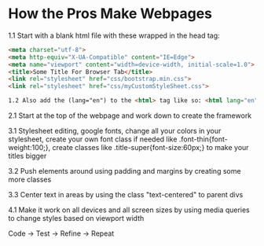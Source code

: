 # How the Pros Make Webpages

1.1 Start with a blank html file with these wrapped in the head tag:

```HTML
<meta charset="utf-8">
<meta http-equiv="X-UA-Compatible" content="IE=Edge">
<meta name="viewport" content="width=device-width, initial-scale=1.0">
<title>Some Title For Browser Tab</title>
<link rel="stylesheet" href="css/bootstrap.min.css">
<link rel="stylesheet" href="css/myCustomStyleSheet.css">
```

```HTML
1.2 Also add the (lang="en") to the <html> tag like so: <html lang="en">
```

2.1 Start at the top of the webpage and work down to create the framework


3.1 Stylesheet editing, google fonts, change all your colors in your stylesheet, create your own font class if needed like .font-thin{font-weight:100;}, create classes like .title-super{font-size:60px;} to make your titles bigger

3.2 Push elements around using padding and margins by creating some more classes

3.3 Center text in areas by using the class "text-centered" to parent divs

4.1 Make it work on all devices and all screen sizes by using media queries to change styles based on viewport width

Code -> Test -> Refine -> Repeat
